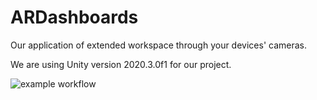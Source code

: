 # ARDashboards
Our application of extended workspace through your devices' cameras.

We are using Unity version 2020.3.0f1 for our project.

![example workflow](https://github.com/Xramm/ARDashboards/actions/workflows/main.yml/badge.svg)
